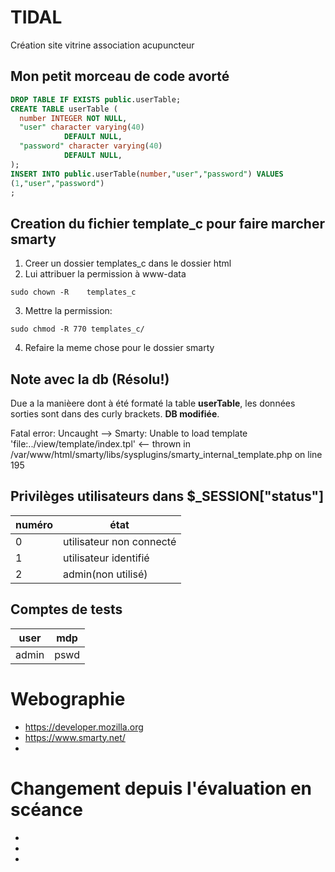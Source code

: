 # TIDAL
Création site vitrine association acupuncteur

## Mon petit morceau de code avorté
```sql
DROP TABLE IF EXISTS public.userTable;
CREATE TABLE userTable (
  number INTEGER NOT NULL,
  "user" character varying(40) 
	        DEFAULT NULL,
  "password" character varying(40) 
	        DEFAULT NULL,
);
INSERT INTO public.userTable(number,"user","password") VALUES
(1,"user","password")
;
```

## Creation du fichier template_c pour faire marcher smarty

1. Creer un dossier templates_c dans le dossier html
2. Lui attribuer la permission à www-data
```
sudo chown -R    templates_c
```
3. Mettre la permission:
```
sudo chmod -R 770 templates_c/
```
4. Refaire la meme chose pour le dossier smarty

## Note avec la db (Résolu!)
Due a la manièere dont à été formaté la table **userTable**, les données sorties sont dans des curly brackets. **DB modifiée**.

 Fatal error: Uncaught --> Smarty: Unable to load template 'file:../view/template/index.tpl' <-- thrown in /var/www/html/smarty/libs/sysplugins/smarty_internal_template.php on line 195

## Privilèges utilisateurs dans $_SESSION["status"]
|numéro|        état             |
|------|-------------------------|
|   0  | utilisateur non connecté|
|   1  | utilisateur identifié   |
|   2  | admin(non utilisé)      |

## Comptes de tests
|  user |  mdp |
|-------|------|
| admin | pswd |
# Webographie

- https://developer.mozilla.org
- https://www.smarty.net/
- 

# Changement depuis l'évaluation en scéance

- 
- 
- 
